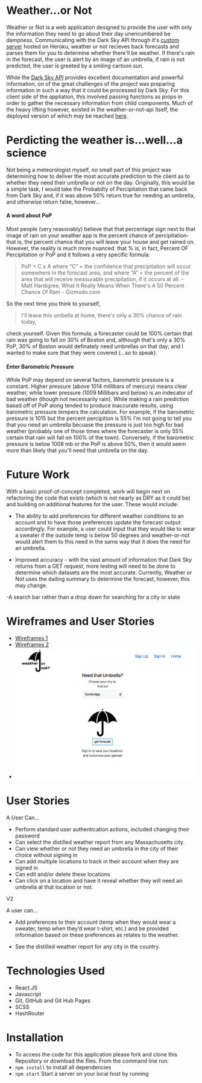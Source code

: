 # Weather...or Not
  Weather or Not is a web application designed to provide the user with only
  the information they need to go about their day unencumbered be dampness.
  Communicating with the Dark Sky API through it's [custom server](https://github.com/SimonPringleWallace/weather-or-not-api) hosted on
  Heroku, weather or not recieves back forecasts and parses them for you to
  determine whether there'll be weather. If there's rain in the forecast, the
  user is alert by an image of an umbrella, if rain is not predicted, the user
  is greeted by a smiling cartoon sun.

  While the [Dark Sky API](https://darksky.net/dev) provides excellent
  documentation and powerful information, on of the great challenges of the
  project was preparing information in such a way that it could be processed
  by Dark Sky. For this client side of the appliation, this involved passing
  functions as props in order to gather the necessary information from
  child components. Much of the heavy lifting however, existed in the
  weather-or-not-api itself, the deployed version of which may be reached [here](https://weather-or-not-api.herokuapp.com).

# Perdicting the weather is...well...a science
Not being a meteorologist myself, no small part of this project was determining
how to deliver the most accurate prediction to the client as to whether they
need their umbrella or not on the day. Originally, this would be a simple task,
I would take the Probabilty of Percipitation that came back from
Dark Sky and, if it was above 50% return true for needing an umbrella, and
otherwise return false, however...

#### A word about PoP
Most people (very reasonably) believe that that percentage sign next to that
image of rain on your weather app is the percent chance of percipitation- that
is, the percent chance that you will leave your house and get rained on. However,
the reality is much more nuanced. that % is, in fact, Percent OF Percipitation
or PoP and it follows a very specific formula:

> PoP = C x A where “C” = the confidence that precipitation will occur somewhere in the forecast area, and where “A” = the percent of the area that will receive measurable precipitation, if it occurs at all. - Matt Hardigree, What It Really Means When There's A 50 Percent Chance Of Rain - Gizmodo.com
>


So the next time you think to yourself,

> I'll leave this umbella at home, there's only a 30% chance of rain today,
>
check yourself. Given this formula, a forecaster
could be 100% certain that rain was going to fall on 30% of Boston and, although
that's only a 30% PoP, 30% of Boston would definately need umbrellas on that day;
and I wanted to make sure that they were covered (...so to speak).

#### Enter Barometric Pressure
While PoP may depend on several factors, barometric pressure is a constant.
Higher pressure (above 1014 millibars of mercury) means clear weather, while
lower pressure (1009 Millibars and below) is an indecator of bad weather (though
not necessarily rain). While making a rain prediction based off of PoP along
tended to produce inaccurate results, using barometric pressure tempers the calculation. For example, if the barometric pressure is 1015 but the percent percipition is 55% I'm not going to tell you that you need an umbrella becuase
the pressure is just too high for bad weather (probably one of those times where
the forecaster is only 55% certain that rain will fall on 100% of the town). Conversely, if the barometric pressure is below 1008 mb or the PoP is above 50%,
then it would seem more than likely that you'll need that umbrella on the day.

# Future Work
  With a basic proof-of-concept completed, work will begin next on refactoring
  the code that exists (which is not nearly as DRY as it could be) and building
  on additional features for the user. These would include:
   - The ability to add preferences for different weather conditions to an
     account and to have those preferences update the forecast output
     accordingly. For example, a user could input that they would like to
     wear a sweater if the outside temp is below 50 degrees and weather-or-not
     would alert them to this need in the same way that it does the need for
     an umbrella.

  - Improved accuracy - with the vast amount of information that Dark Sky
    returns from a GET request, more testing will need to be done to determine
    which datasets are the most accurate. Currently, Weather or Not uses the
    dailing summary to determine the forecast, however, this may change.

   -A search bar rather than a drop down for searching for a city or state

# Wireframes and User Stories

 - [Wireframes 1](./public/WON_homepage.png)
 - [Wireframes 2](./public/WON_signed_in_view.png)
 - ![Weather or Not](./public/WON_Screenshot.png)

 # User Stories
A User Can…
 - Perform standard user authentication actions, included changing their password
 - Can select the distilled weather report from any Massachusetts city.
 - Can view whether or not they need an umbrella in the city of their choice without signing in
 - Can add multiple locations to track in their account when they are signed in
 - Can edit and/or delete these locations
 - Can click on a location and have it reveal whether they will need an umbrella at that
  location or not.

V2

A user can…
- Add preferences to their account (temp when they would wear a sweater, temp when they’d wear  t-shirt, etc.) and be provided information based on these preferences as relates to the weather.

- See the distilled weather report for any city in the country.

# Technologies Used
- React.JS
- Javascript
- Git, GitHub and Git Hub Pages
- SCSS
- HashRouter

# Installation
- To access the code for this application please fork and clone this Repository
  or download the files.
  From the command line run:
- ```npm install``` to install all dependencies
- ```npm start``` Start a server on your local host by running
